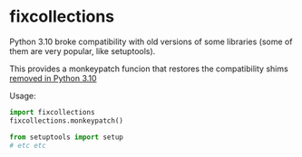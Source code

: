 # fixcollections

Python 3.10 broke compatibility with old versions of some libraries (some of them are very popular, like setuptools).

This provides a monkeypatch funcion that restores the compatibility shims [removed in Python 3.10](https://github.com/python/cpython/issues/81505)

Usage: 

```python
import fixcollections
fixcollections.monkeypatch()

from setuptools import setup
# etc etc
```
